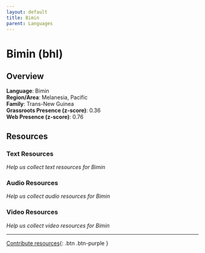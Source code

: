 ```yaml
---
layout: default
title: Bimin
parent: Languages
---
```


# Bimin (bhl)

## Overview

**Language**: Bimin  
**Region/Area**: Melanesia, Pacific  
**Family**: Trans-New Guinea  
**Grassroots Presence (z-score)**: 0.36  
**Web Presence (z-score)**: 0.76  

## Resources

### Text Resources
*Help us collect text resources for Bimin*

### Audio Resources
*Help us collect audio resources for Bimin*

### Video Resources
*Help us collect video resources for Bimin*

---

[Contribute resources](https://forms.office.com/e/1SfLJx3u1r){: .btn .btn-purple }
